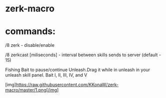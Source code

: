 # zerk-macro
# commands:

/8 zerk - disable/enable 

/8 zerkcast [miliseconds] - interval between skills sends to server (default - 15)

Fishing Bait to pause/continue Unleash.Drag it while in unleash in your unleash skill panel.
Bait I, II, III, IV, and V

[img]https://raw.githubusercontent.com/KKonaW/zerk-macro/master/1.png[/img]
